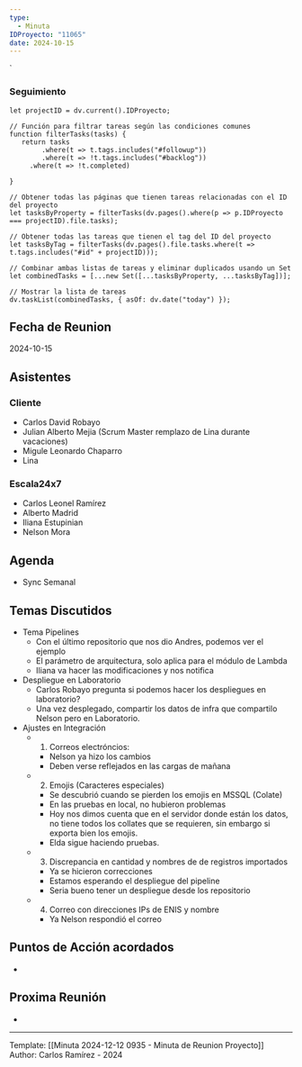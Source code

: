 ```yaml
---
type:
  - Minuta
IDProyecto: "11065"
date: 2024-10-15
---
```

`

### Seguimiento

```dataviewjs
let projectID = dv.current().IDProyecto;

// Función para filtrar tareas según las condiciones comunes
function filterTasks(tasks) {
   return tasks
        .where(t => t.tags.includes("#followup"))
        .where(t => !t.tags.includes("#backlog"))
     .where(t => !t.completed)
        
}

// Obtener todas las páginas que tienen tareas relacionadas con el ID del proyecto
let tasksByProperty = filterTasks(dv.pages().where(p => p.IDProyecto === projectID).file.tasks);

// Obtener todas las tareas que tienen el tag del ID del proyecto
let tasksByTag = filterTasks(dv.pages().file.tasks.where(t => t.tags.includes("#id" + projectID)));

// Combinar ambas listas de tareas y eliminar duplicados usando un Set
let combinedTasks = [...new Set([...tasksByProperty, ...tasksByTag])];

// Mostrar la lista de tareas
dv.taskList(combinedTasks, { asOf: dv.date("today") });
 ```
## Fecha de Reunion
2024-10-15

## Asistentes

### Cliente
* Carlos David Robayo
* Julian Alberto Mejia (Scrum Master remplazo de Lina durante vacaciones)
* Migule Leonardo Chaparro
* Lina
### Escala24x7
- Carlos Leonel Ramírez
-  Alberto Madrid
- Iliana Estupinian
- Nelson Mora

## Agenda
* Sync Semanal
## Temas Discutidos
*  Tema Pipelines
	* Con el último repositorio que nos dio Andres, podemos ver el ejemplo
	* El parámetro de arquitectura, solo aplica para el módulo de Lambda
	* Iliana va hacer las modificaciones y nos notifica
* Despliegue en Laboratorio
	* Carlos Robayo pregunta si podemos hacer los despliegues en laboratorio?
	* Una vez desplegado, compartir los datos de infra que compartilo Nelson pero en Laboratorio.
* Ajustes en Integración
	* 1. Correos electróncios:
		* Nelson ya hizo los cambios 
		* Deben verse reflejados en las cargas de mañana
	* 2. Emojis (Caracteres especiales)
		* Se descubrió cuando se pierden los emojis en MSSQL (Colate)
		* En las pruebas en local, no hubieron problemas
		* Hoy nos dimos cuenta que en el servidor donde están los datos, no tiene todos los collates que se requieren, sin embargo si exporta bien los emojis.
		* Elda sigue haciendo pruebas. 
	* 3. Discrepancia en cantidad y nombres de de registros importados
		* Ya se hicieron correcciones
		* Estamos esperando el despliegue del pipeline
		* Seria bueno tener un despliegue desde los repositorio
	* 4. Correo con direcciones IPs de ENIS y nombre 
		* Ya Nelson respondió el correo



## Puntos de Acción acordados
- 

## Proxima Reunión
*   

---
Template: [[Minuta 2024-12-12 0935 - Minuta de Reunion Proyecto]]
Author: Carlos Ramírez - 2024
